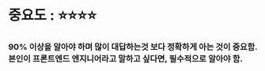 # 중요도 : ⭐️⭐️⭐️⭐️

### 90% 이상을 알아야 하며 많이 대답하는것 보다 정확하게 아는 것이 중요함. 본인이 프론트엔드 엔지니어라고 말하고 싶다면, 필수적으로 알아야 함.

